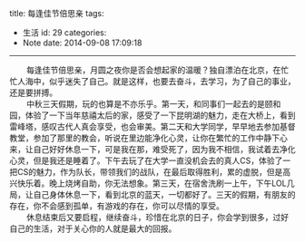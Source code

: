 title: 每逢佳节倍思亲
tags:
  - 生活
id: 29
categories:
  - Note
date: 2014-09-08 17:09:18
---

<div style="font-size: 14px;"><span style="padding-left: 30px;">每逢佳节倍思亲，月圆之夜你是否会想起家的温暖？独自漂泊在北京，在忙忙人海中，似乎迷失了自己。就是这样，也要去奋斗，去学习，为了自己的事业，还是要拼搏。</span></div>
<div style="font-size: 14px;"><span style="padding-left: 30px;">中秋三天假期，玩的也算是不亦乐乎。第一天，和同事们一起去的是颐和园，体验了一下当年慈禧太后的家，感受了一下昆明湖的魅力，走在大桥上，看到雷峰塔，感叹古代人真会享受，也会审美。第二天和大学同学，早早地去参加基督教堂，参加了那里的教会，听说在里边能净化心灵，让你在繁忙的工作中静下心来，让自己好好休息一下，可是我在那，难受死了，因为我不相信，我试着去净化心灵，但是我还是睡着了。下午去玩了在大学一直没机会去的真人CS，体验了一把CS的魅力，作为队长，带领我们的战队，在最后取得胜利，累的虚脱，但是高兴快乐着。晚上烧烤自助，你无法想象。第三天，在宿舍洗刷一上午，下午LOL几局，让自己身体休息一下，看到北京的蓝天，一切都好了。三天的假期，有朋友的存在，你不会感到孤单，有游戏的存在，你可以尽情的享受。</span></div>
<div style="font-size: 14px;"><span style="padding-left: 30px;">休息结束后又要启程，继续奋斗，珍惜在北京的日子，你会学到很多，过好自己的生活，对于关心你的人就是最大的回报。</span></div>

